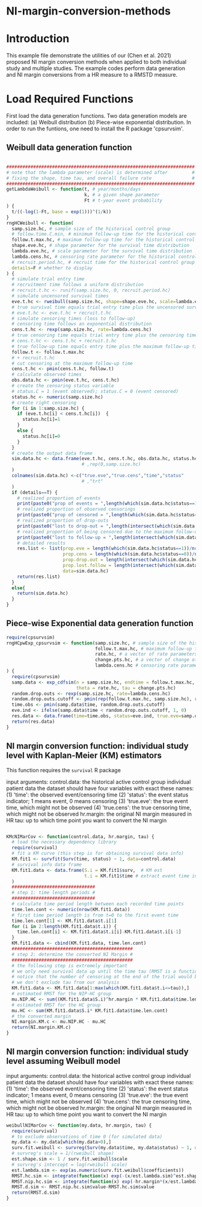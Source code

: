 # NI-margin-conversion-methods

# Introduction

This example file demonstrate the utilities of our (Chen et al. 2021) proposed NI margin conversion methods when applied to both individual study and multiple studies. The example codes perform data generation and NI margin conversions from a HR measure to a RMSTD measure.

# Load Required Functions

First load the data generation functions. Two data generation models are included: (a) Weibull distribution (b) Piece-wise exponential distribution. In order to run the funtions, one need to install the R package 'cpsurvsim'.

## Weibull data generation function

``` r

######################################################################
# note that the lambda parameter (scale) is determined after         #
# fixing the shape, time tau, and overall failure rate               #  
######################################################################
getLambdaWeibull <- function(t, # year/months/days
                             k, # a given shape parameter
                             Ft # t-year event probability
) {
  t/((-log(1-Ft, base = exp(1)))^(1/k))
}
rngHCWeibull <- function(
  samp.size.hc, # sample size of the historical control group
  # follow.time.C.min, # minimum follow-up time for the historical control group 
  follow.t.max.hc, # maximum follow-up time for the historical control group
  shape.eve.hc, # shape parameter for the survival time distribution  
  lambda.eve.hc, # scale parameter for the survival time distribution
  lambda.cens.hc, # censoring rate parameter for the historical control group
  # recruit.period.hc, # recruit time for the historical control group
  details=F # whether to display
) {
  # simulate trial entry time
  # recruitment time follows a uniform distribution
  # recruit.t.hc <- runif(samp.size.hc, 0, recruit.period.hc)
  # simulate uncensored survival times
  eve.t.hc <- rweibull(samp.size.hc, shape=shape.eve.hc, scale=lambda.eve.hc)
  # true survival time equals trial entry time plus the uncensored survival time
  # eve.t.hc <- eve.t.hc + recruit.t.hc
  # simulate censoring times (loss to follow-up)
  # censoring time follows an exponential distribution
  cens.t.hc <- rexp(samp.size.hc, rate=lambda.cens.hc)
  # true censoring time equals trial entry time plus the censoring time
  # cens.t.hc <- cens.t.hc + recruit.t.hc 
  # true follow-up time equals entry time plus the maximum follow-up time
  follow.t <- follow.t.max.hc
  # + recruit.t.hc 
  # cut censoring at the maximum follow-up time
  cens.t.hc <- pmin(cens.t.hc, follow.t)
  # calculate observed times
  obs.data.hc <- pmin(eve.t.hc, cens.t.hc)
  # create the censoring status variable
  # status.C = 1 (event observed); status.C = 0 (event censored)
  status.hc <- numeric(samp.size.hc)
  # create right censoring
  for (i in 1:samp.size.hc) {
    if (eve.t.hc[i] < cens.t.hc[i])  {
      status.hc[i]=1
    }
    else {
      status.hc[i]=0
    }
  }
  # create the output data frame
  sim.data.hc <- data.frame(eve.t.hc, cens.t.hc, obs.data.hc, status.hc
                            # ,rep(0,samp.size.hc)
  )
  colnames(sim.data.hc) <-c("true.eve","true.cens","time","status"
                            # ,"trt"
  )
  if (details==T) {
    # realized proportion of events
    print(paste0("prop of events = ",length(which(sim.data.hc$status==1))/nrow(sim.data.hc)))
    # realized proportion of observed censorings
    print(paste0("prop of censored = ",length(which(sim.data.hc$status==0))/nrow(sim.data.hc)))
    # realized proportion of drop-outs
    print(paste0("lost to drop-out = ",length(intersect(which(sim.data.hc$status==0),which(sim.data.hc$time<120)))/nrow(sim.data.hc)))  
    # realized proportion of being censored due to the maximum follow-up time
    print(paste0("lost to follow-up = ",length(intersect(which(sim.data.hc$status==0),which(sim.data.hc$time==120)))/nrow(sim.data.hc)))   
    # detailed results
    res.list <- list(prop.eve = length(which(sim.data.hc$status==1))/nrow(sim.data.hc),
                     prop.cens = length(which(sim.data.hc$status==0))/nrow(sim.data.hc),
                     prop.drop.out = length(intersect(which(sim.data.hc$status==0),which(sim.data.hc$time<120)))/nrow(sim.data.hc),
                     prop.lost.follow = length(intersect(which(sim.data.hc$status==0),which(sim.data.hc$time==120)))/nrow(sim.data.hc),
                     data=sim.data.hc)
    return(res.list)
  }
  else{
    return(sim.data.hc)
  }
}

```

## Piece-wise Exponential data generation function


``` r
require(cpsurvsim)
rngHCpwExp_cpsurvsim <- function(samp.size.hc, # sample size of the historical control group
                                 follow.t.max.hc, # maximum follow-up time for the historical control group
                                 rate.hc, # a vector of rate parameters of the survival time distribution (exponential)
                                 change.pts.hc, # a vector of change of time points values for the control group
                                 lambda.cens.hc # censoring rate parameter for the historical control group
) {
  require(cpsurvsim)
  samp.data <- exp_cdfsim(n = samp.size.hc, endtime = follow.t.max.hc,
                          theta = rate.hc, tau = change.pts.hc)
  random.drop.outs <- rexp(samp.size.hc, rate=lambda.cens.hc)
  random.drop.outs.cutoff <- pmin(rep(follow.t.max.hc, samp.size.hc), random.drop.outs)
  time.obs <- pmin(samp.data$time, random.drop.outs.cutoff)
  eve.ind <- ifelse(samp.data$time < random.drop.outs.cutoff, 1, 0)
  res.data <- data.frame(time=time.obs, status=eve.ind, true.eve=samp.data$time, true.cens=random.drop.outs.cutoff)
  return(res.data)
}
```

## NI margin conversion function: individual study level with Kaplan-Meier (KM) estimators

This function requires the `survival` R package

input arguments: 
control.data: the historical active control group individual patient data
the dataset should have four variables with exact these names:
(1) 'time': the observed event/censoring time
(2) 'status': the event status indicator; 1 means event, 0 means censoring
(3) 'true.eve': the true event time, which might not be observed
(4) 'true.cens': the true censoring time, which might not be observed
hr.margin: the original NI margin measured in HR
tau: up to which time point you want to convert the NI margin

``` r

KMcNIMarCov <- function(control.data, hr.margin, tau) {
  # load the necessary dependency library
  require(survival)
  # fit a KM curve (this step is for obtaining survival data info)
  KM.fit1 <- survfit(Surv(time, status) ~ 1, data=control.data)
  # survival info data frame
  KM.fit1.data <- data.frame(S.i = KM.fit1$surv,  # KM est
                             t.i = KM.fit1$time # extract event time info
  )
  ###############################
  # step 1: time length periods #
  ###############################
  # calculate time period length between each recorded time points
  time.len.cont <- numeric(nrow(KM.fit1.data))
  # first time period length is from t=0 to the first event time
  time.len.cont[1] <- KM.fit1.data$t.i[1]
  for (i in 2:length(KM.fit1.data$t.i)) {
    time.len.cont[i] <- KM.fit1.data$t.i[i]-KM.fit1.data$t.i[i-1]
  }
  KM.fit1.data <- cbind(KM.fit1.data, time.len.cont)
  #############################################
  # step 2: determine the converted NI Margin #
  #############################################
  # the following step is extremely important
  # we only need survival data up until the time tau (RMST is a function of time)
  # notice that the number of censoring at the end of the trial would be huge if
  # we don't exclude tau from our analysis
  KM.fit1.data <- KM.fit1.data[1:max(which(KM.fit1.data$t.i<=tau)),]
  # estimated RMST for the NIP-HC group
  mu.NIP.HC <- sum((KM.fit1.data$S.i)^hr.margin * KM.fit1.data$time.len.cont)
  # estimated RMST for the HC group
  mu.HC <- sum(KM.fit1.data$S.i* KM.fit1.data$time.len.cont)
  # the converted margin
  NI.margin.KM.c <- mu.NIP.HC - mu.HC
  return(NI.margin.KM.c)
}
```

## NI margin conversion function: individual study level assuming Weibull model

input arguments: 
control.data: the historical active control group individual patient data
the dataset should have four variables with exact these names:
(1) 'time': the observed event/censoring time
(2) 'status': the event status indicator; 1 means event, 0 means censoring
(3) 'true.eve': the true event time, which might not be observed
(4) 'true.cens': the true censoring time, which might not be observed
hr.margin: the original NI margin measured in HR
tau: up to which time point you want to convert the NI margin

``` r
weibullNIMarCov <- function(my.data, hr.margin, tau) {
  require(survival)
  # to exclude observations of time 0 (for simulated data)
  my.data <- my.data[which(my.data>0),]
  surv.fit.weibull <- survreg(Surv(my.data$time, my.data$status) ~ 1, dist='weibull')
  # survreg's scale = 1/(rweibull shape)
  est.shape.sim <- 1 / surv.fit.weibull$scale
  # survreg's intercept = log(rweibull scale)
  est.lambda.sim <- exp(as.numeric(surv.fit.weibull$coefficients))
  RMST.hc.sim <- integrate(function(x) exp(-(x/est.lambda.sim)^est.shape.sim), 0, tau)
  RMST.nip.hc.sim <- integrate(function(x) exp(-hr.margin*(x/est.lambda.sim)^est.shape.sim), 0, tau)
  RMST.d.sim <- RMST.nip.hc.sim$value-RMST.hc.sim$value
  return(RMST.d.sim)
}
```







